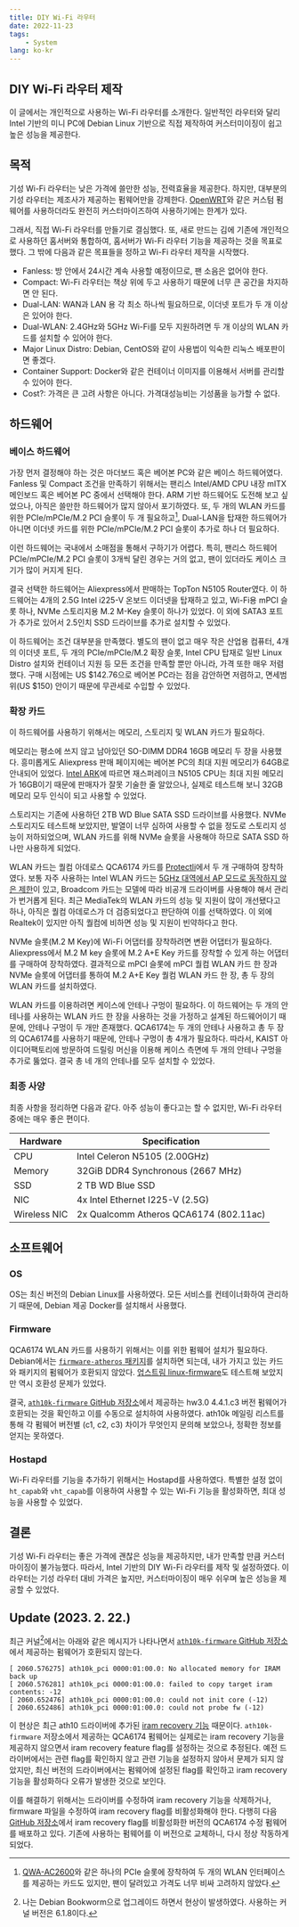 ```yaml
---
title: DIY Wi-Fi 라우터
date: 2022-11-23
tags:
    - System
lang: ko-kr
---
```


## DIY Wi-Fi 라우터 제작

이 글에서는 개인적으로 사용하는 Wi-Fi 라우터를 소개한다.
일반적인 라우터와 달리 Intel 기반의 미니 PC에 Debian Linux 기반으로 직접 제작하여 커스터미이징이 쉽고 높은 성능을 제공한다.

## 목적

기성 Wi-Fi 라우터는 낮은 가격에 쓸만한 성능, 전력효율을 제공한다.
하지만, 대부분의 기성 라우터는 제조사가 제공하는 펌웨어만을 강제한다. [OpenWRT](https://openwrt.org)와 같은 커스텀 펌웨어를 사용하더라도 완전히 커스터마이즈하여 사용하기에는 한계가 있다.

그래서, 직접 Wi-Fi 라우터를 만들기로 결심했다.
또, 새로 만드는 김에 기존에 개인적으로 사용하던 홈서버와 통합하여, 홈서버가 Wi-Fi 라우터 기능을 제공하는 것을 목표로 했다.
그 밖에 다음과 같은 목표들을 정하고 Wi-Fi 라우터 제작을 시작했다.

* Fanless: 방 안에서 24시간 계속 사용할 예정이므로, 팬 소음은 없어야 한다.
* Compact: Wi-Fi 라우터는 책상 위에 두고 사용하기 때문에 너무 큰 공간을 차지하면 안 된다.
* Dual-LAN: WAN과 LAN 용 각 최소 하나씩 필요하므로, 이더넷 포트가 두 개 이상은 있어야 한다.
* Dual-WLAN: 2.4GHz와 5GHz Wi-Fi를 모두 지원하려면 두 개 이상의 WLAN 카드를 설치할 수 있어야 한다.
* Major Linux Distro: Debian, CentOS와 같이 사용법이 익숙한 리눅스 배포판이면 좋겠다.
* Container Support: Docker와 같은 컨테이너 이미지를 이용해서 서버를 관리할 수 있어야 한다.
* Cost?: 가격은 큰 고려 사항은 아니다. 가격대성능비는 기성품을 능가할 수 없다.

## 하드웨어

### 베이스 하드웨어

가장 먼저 결정해야 하는 것은 마더보드 혹은 베어본 PC와 같은 베이스 하드웨어였다.
Fanless 및 Compact 조건을 만족하기 위해서는 팬리스 Intel/AMD CPU 내장 mITX 메인보드 혹은 베어본 PC 중에서 선택해야 한다.
ARM 기반 하드웨어도 도전해 보고 싶었으나, 아직은 쓸만한 하드웨어가 많지 않아서 포기하였다.
또, 두 개의 WLAN 카드를 위한 PCIe/mPCIe/M.2 PCI 슬롯이 두 개 필요하고[^1], Dual-LAN을 탑재한 하드웨어가 아니면 이더넷 카드를 위한 PCIe/mPCIe/M.2 PCI 슬롯이 추가로 하나 더 필요하다.

이런 하드웨어는 국내에서 소매점을 통해서 구하기가 어렵다. 특히, 팬리스 하드웨어 PCIe/mPCIe/M.2 PCI 슬롯이 3개씩 달린 경우는 거의 없고, 팬이 있더라도 케이스 크기가 많이 커지게 된다.

결국 선택한 하드웨어는 Aliexpress에서 판매하는 TopTon N5105 Router였다.
이 하드웨어는 4개의 2.5G Intel i225-V 온보드 이더넷을 탑재하고 있고, Wi-Fi용 mPCI 슬롯 하나, NVMe 스토리지용 M.2 M-Key 슬롯이 하나가 있었다.
이 외에 SATA3 포트가 추가로 있어서 2.5인치 SSD 드라이브를 추가로 설치할 수 있었다.

이 하드웨어는 조건 대부분을 만족했다.
별도의 팬이 없고 매우 작은 산업용 컴퓨터, 4개의 이더넷 포트, 두 개의 PCIe/mPCIe/M.2 확장 슬롯, Intel CPU 탑재로 일반 Linux Distro 설치와 컨테이너 지원 등 모든 조건을 만족할 뿐만 아니라, 가격 또한 매우 저렴했다.
구매 시점에는 US $142.76으로 베어본 PC라는 점을 감안하면 저렴하고, 면세범위(US $150) 안이기 때문에 무관세로 수입할 수 있었다.

### 확장 카드

이 하드웨어를 사용하기 위해서는 메모리, 스토리지 및 WLAN 카드가 필요하다.

메모리는 평소에 쓰지 않고 남아있던 SO-DIMM DDR4 16GB 메모리 두 장을 사용했다.
흥미롭게도 Aliexpress 판매 페이지에는 베어본 PC의 최대 지원 메모리가 64GB로 안내되어 있었다. [Intel ARK](https://ark.intel.com/content/www/us/en/ark/products/212328/intel-celeron-processor-n5105-4m-cache-up-to-2-90-ghz.html)에 따르면 재스퍼레이크 N5105 CPU는 최대 지원 메모리가 16GB이기 때문에 판매자가 잘못 기술한 줄 알았으나, 실제로 테스트해 보니 32GB 메모리 모두 인식이 되고 사용할 수 있었다.

스토리지는 기존에 사용하던 2TB WD Blue SATA SSD 드라이브를 사용했다.
NVMe 스토리지도 테스트해 보았지만, 발열이 너무 심하여 사용할 수 없을 정도로 스토리지 성능이 저하되었으며, WLAN 카드를 위해 NVMe 슬롯을 사용해야 하므로 SATA SSD 하나만 사용하게 되었다.

WLAN 카드는 퀄컴 아데로스 QCA6174 카드를 [Protectli](https://protectli.com)에서 두 개 구매하여 장착하였다.
보통 자주 사용하는 Intel WLAN 카드는 [5GHz 대역에서 AP 모드로 동작하지 않은 제한](https://wireless.wiki.kernel.org/en/users/drivers/iwlwifi)이 있고, Broadcom 카드는 모델에 따라 비공개 드라이버를 사용해야 해서 관리가 번거롭게 된다.
최근 MediaTek의 WLAN 카드의 성능 및 지원이 많이 개선됐다고 하나, 아직은 퀄컴 아데로스가 더 검증되었다고 판단하여 이를 선택하였다.
이 외에 Realtek이 있지만 아직 퀄컴에 비하면 성능 및 지원이 빈약하다고 한다.

NVMe 슬롯(M.2 M Key)에 Wi-Fi 어댑터를 장착하려면 변환 어댑터가 필요하다. Aliexpress에서 M.2 M key 슬롯에 M.2 A+E Key 카드를 장착할 수 있게 하는 어댑터를 구매하여 장착하였다.
결과적으로 mPCI 슬롯에 mPCI 퀄컴 WLAN 카드 한 장과 NVMe 슬롯에 어댑터를 통하여 M.2 A+E Key 퀄컴 WLAN 카드 한 장, 총 두 장의 WLAN 카드를 설치하였다.

WLAN 카드를 이용하려면 케이스에 안테나 구멍이 필요하다.
이 하드웨어는 두 개의 안테나를 사용하는 WLAN 카드 한 장을 사용하는 것을 가정하고 설계된 하드웨어이기 때문에, 안테나 구멍이 두 개만 존재했다.
QCA6174는 두 개의 안테나 사용하고 총 두 장의 QCA6174를 사용하기 때문에, 안테나 구멍이 총 4개가 필요하다.
따라서, KAIST 아이디어팩토리에 방문하여 드릴링 머신을 이용해 케이스 측면에 두 개의 안테나 구멍을 추가로 뚫었다.
결국 총 네 개의 안테나를 모두 설치할 수 있었다.

### 최종 사양

최종 사항을 정리하면 다음과 같다.
아주 성능이 좋다고는 할 수 없지만, Wi-Fi 라우터 중에는 매우 좋은 편이다.

| Hardware     | Specification                          |
| ------------ | ---------------------------------------|
| CPU          | Intel Celeron N5105 (2.00GHz)          |
| Memory       | 32GiB DDR4 Synchronous (2667 MHz)      |
| SSD          | 2 TB WD Blue SSD                       |
| NIC          | 4x Intel Ethernet I225-V (2.5G)        |
| Wireless NIC | 2x Qualcomm Atheros QCA6174 (802.11ac) |

## 소프트웨어

### OS

OS는 최신 버전의 Debian Linux를 사용하였다.
모든 서비스를 컨테이너화하여 관리하기 때문에, Debian 제공 Docker를 설치해서 사용했다.

### Firmware

QCA6174 WLAN 카드를 사용하기 위해서는 이를 위한 펌웨어 설치가 필요하다.
Debian에서는 [`firmware-atheros` 패키지](https://packages.debian.org/bullseye/firmware-atheros)를 설치하면 되는데, 내가 가지고 있는 카드와 패키지의 펌웨어가 호환되지 않았다.
[업스트림 linux-firmware](https://git.kernel.org/pub/scm/linux/kernel/git/firmware/linux-firmware.git)도 테스트해 보았지만 역시 호환성 문제가 있었다.

결국, [`ath10k-firmware` GitHub 저장소](https://github.com/kvalo/ath10k-firmware)에서 제공하는 hw3.0 4.4.1.c3 버전 펌웨어가 호환되는 것을 확인하고 이를 수동으로 설치하여 사용하였다.
ath10k 메일링 리스트를 통해 각 펌웨어 버전별 (c1, c2, c3) 차이가 무엇인지 문의해 보았으나, 정확한 정보를 얻지는 못하였다.

### Hostapd

Wi-Fi 라우터를 기능을 추가하기 위해서는 Hostapd를 사용하였다.
특별한 설정 없이 `ht_capab`와 `vht_capab`를 이용하여 사용할 수 있는 Wi-Fi 기능을 활성화하면, 최대 성능을 사용할 수 있었다.

## 결론

기성 Wi-Fi 라우터는 좋은 가격에 괜찮은 성능을 제공하지만, 내가 만족할 만큼 커스터마이징이 불가능했다.
따라서, Intel 기반의 DIY Wi-Fi 라우터를 제작 및 설정하였다.
이 라우터는 기성 라우터 대비 가격은 높지만, 커스터마이징이 매우 쉬우며 높은 성능을 제공할 수 있었다.

## Update (2023. 2. 22.)

최근 커널[^2]에서는 아래와 같은 메시지가 나타나면서 [`ath10k-firmware` GitHub 저장소](https://github.com/kvalo/ath10k-firmware)에서 제공하는 펌웨어가 호환되지 않는다.

```log
[ 2060.576275] ath10k_pci 0000:01:00.0: No allocated memory for IRAM back up
[ 2060.576281] ath10k_pci 0000:01:00.0: failed to copy target iram contents: -12
[ 2060.652476] ath10k_pci 0000:01:00.0: could not init core (-12)
[ 2060.652486] ath10k_pci 0000:01:00.0: could not probe fw (-12)
```

이 현상은 최근 ath10 드라이버에 추가된 [iram recovery 기능](https://github.com/torvalds/linux/commit/9af7c32ceca85da27867dd863697d2aafc80a3f8) 때문이다.
`ath10k-firmware` 저장소에서 제공하는 QCA6174 펌웨어는 실제로는 iram recovery 기능을 제공하지 않으면서 iram recovery feature flag를 설정하는 것으로 추정된다.
예전 드라이버에서는 관련 flag를 확인하지 않고 관련 기능을 설정하지 않아서 문제가 되지 않았지만, 최신 버전의 드라이버에서는 펌웨어에 설정된 flag를 확인하고 iram recovery 기능을 활성화하다 오류가 발생한 것으로 보인다.

이를 해결하기 위해서는 드라이버를 수정하여 iram recovery 기능을 삭제하거나, firmware 파일을 수정하여 iram recovery flag를 비활성화해야 한다.
다행히 다음 [GitHub 저장소](https://github.com/tiiuae/wifi-firmware)에서 iram recovery flag를 비활성화한 버전의 QCA6174 수정 펌웨어를 배포하고 있다.
기존에 사용하는 펌웨어를 이 버전으로 교체하니, 다시 정상 작동하게 되었다.

[^1]: [QWA-AC2600](https://www.qnap.com/en-us/product/qwa-ac2600)와 같은 하나의 PCIe 슬롯에 장착하여 두 개의 WLAN 인터페이스를 제공하는 카드도 있지만, 팬이 달려있고 가격도 너무 비싸 고려하지 않았다.
[^2]: 나는 Debian Bookworm으로 업그레이드 하면서 현상이 발생하였다. 사용하는 커널 버전은 6.1.8이다.
